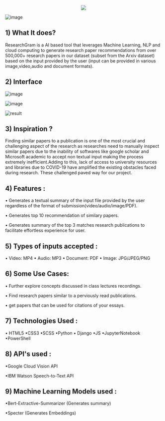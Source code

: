 <div align="center"><img src="https://readme-typing-svg.herokuapp.com?font=&color=3393FF&size=40&width=170&height=50&lines=ResearchGram](https://git.io/typing-svg" /></div>


![image](https://media3.giphy.com/media/cLNVpwFasrCB5jbQVp/giphy.gif?cid=6c09b952ty35i4pzgrpyst5shgt6n9viz4w6iymxy86xjeb2&rid=giphy.gif&ct=s)

## 1) What It does?

ResearchGram is a AI based tool that leverages Machine Learning, NLP and cloud computing 
to generate research paper recommendations from over 500,000+ research papers in our dataset (subset from the Arxiv dataset)
based on the input provided by the user (input can be provided in various image,video,audio and document formats).

## 2) Interface

![image](https://user-images.githubusercontent.com/59512700/122825482-3c67ca00-d29f-11eb-8010-1b92d2e2edaf.png)

![image](https://user-images.githubusercontent.com/59512700/122825559-573a3e80-d29f-11eb-91be-e7ebc2e9dfb2.png)

![result](https://user-images.githubusercontent.com/59512700/122825859-bac46c00-d29f-11eb-9c2a-0ba85a66daea.jpg)


## 3) Inspiration ?

Finding similar papers to a publication is one of the most crucial and challenging aspect of the research as researches need to manually 
inspect similar papers due to the inability of softwares like google scholar and Microsoft academic to accept non textual input making the 
process extremely inefficient.Adding to this, lack of access to university resources and libraries due to COVID-19 have amplified the existing 
obstacles faced during research. These challenged paved way for our project.

## 4) Features :

• Generates a textual summary of the input file provided by the user regardless of the format of submission(video/audio/image/PDF). 

• Generates top 10 recommendation of similary papers.

• Generates summary of the top 3 matches research publications to facilitate effortless experience for user.


## 5) Types of inputs accepted : 

• Video: MP4
• Audio: MP3
• Document: PDF
• Image: JPG/JPEG/PNG

## 6) Some Use Cases: 

• Further explore concepts discussed in class lectures recordings.

• Find research papers similar to a perviously read publications.

• get papers that can be used for citations of your essays.


## 7) Technologies Used :

  • HTML5 •CSS3 •SCSS •Python 
  • Django •JS •JupyterNotebook
  •PowerShell

## 8) API's used :

  •Google Cloud Vision API

  •IBM Watson Speech-to-Text API

## 9) Machine Learning Models used :

  •Bert-Extractive-Summarizer (Generates summary)

  •Specter (Generates Embeddings)

